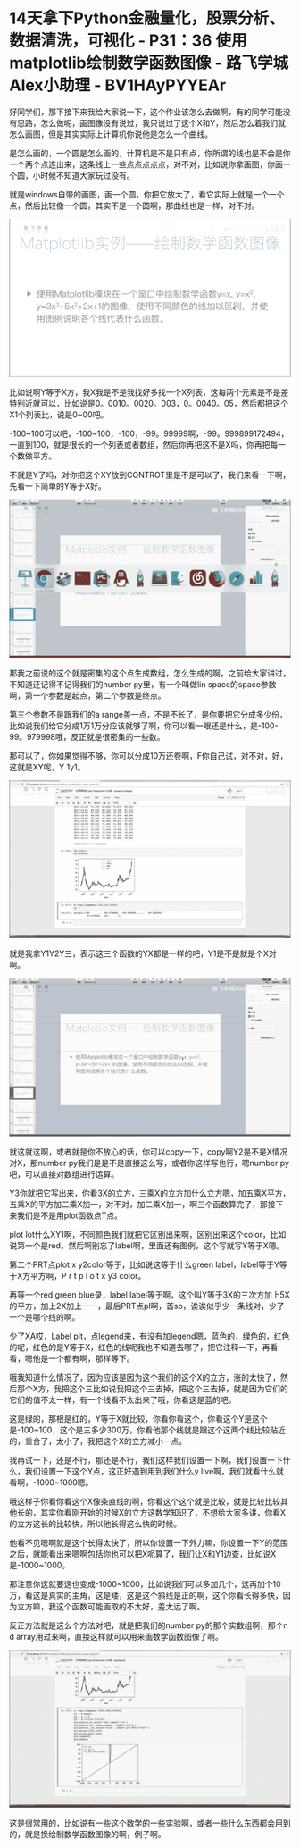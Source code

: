 # 14天拿下Python金融量化，股票分析、数据清洗，可视化 - P31：36 使用matplotlib绘制数学函数图像 - 路飞学城Alex小助理 - BV1HAyPYYEAr

好同学们，那下接下来我给大家说一下，这个作业该怎么去做啊，有的同学可能没有思路，怎么做呢，画图像没有说过，我只说过了这个X和Y，然后怎么着我们就怎么画图，但是其实实际上计算机你说他是怎么一个曲线。

是怎么画的，一个圆是怎么画的，计算机是不是只有点，你所谓的线也是不会是你一个两个点连出来，这条线上一些点点点点点，对不对，比如说你拿画图，你画一个圆，小时候不知道大家玩过没有。

就是windows自带的画图，画一个圆，你把它放大了，看它实际上就是一个一个点，然后比较像一个圆，其实不是一个圆啊，那曲线也是一样，对不对。



![](img/d8fc5e8dc7bf4279b2f9a72bd697505e_1.png)

比如说啊Y等于X方，我X我是不是我找好多找一个X列表，这每两个元素是不是差特别近就可以，比如说是0。0010。0020。003，0。0040。05，然后都把这个X1个列表比，说是0~00吧。

-100~100可以吧，-100~100，-100，-99。99999啊，-99。999899172494，一直到100，就是很长的一个列表或者数组，然后你再把这不是X吗，你再把每一个数做平方。

不就是Y了吗，对你把这个XY放到CONTROT里是不是可以了，我们来看一下啊，先看一下简单的Y等于X好。



![](img/d8fc5e8dc7bf4279b2f9a72bd697505e_3.png)

那我之前说的这个就是密集的这个点生成数组，怎么生成的啊，之前给大家讲过，不知道还记得不记得我们的number py里，有一个叫做lin space的space参数啊，第一个参数是起点，第二个参数是终点。

第三个参数不是跟我们的a range差一点，不是不长了，是你要把它分成多少份，比如说我们给它分成1万1万分应该就够了啊，你可以看一眼还是什么，是-100-99。979998哦，反正就是很密集的一些数。

那可以了，你如果觉得不够，你可以分成10万还卷啊，F你自己试，对不对，好，这就是XY呢，Y 1y1。

![](img/d8fc5e8dc7bf4279b2f9a72bd697505e_5.png)

就是我拿Y1Y2Y三，表示这三个函数的YX都是一样的吧，Y1是不是就是个X对啊。

![](img/d8fc5e8dc7bf4279b2f9a72bd697505e_7.png)

就这就这啊，或者就是你不放心的话，你可以copy一下，copy啊Y2是不是X情况对X，那number py我们是是不是直接这么写，或者你这样写也行，嗯number py吧，可以直接对数组进行运算。

Y3你就把它写出来，你看3X的立方，三乘X的立方加什么立方嗯，加五乘X平方，五乘X的平方加二乘X加一，对不对，加二乘X加一，啊三个函数算完了，那接下来我们是不是用plot函数点T点。

plot lot什么XY1啊，不同颜色我们就把它区别出来啊，区别出来这个color，比如说第一个是red，然后啊别忘了label啊，里面还有图例，这个写就写Y等于X嗯。

第二个PRT点plot x y2color等于，比如说这等于什么green label，label等于Y等于X方平方啊，P r t p l o t x y3 color。

再等一个red green blue录，label label等于啊，这个叫Y等于3X的三次方加上5X的平方，加上2X加上一一，最后PRT点pl啊，首so，诶诶似乎少一条线对，少了一个是哪个线的啊。

少了XA哎，Label plt，点legend来，有没有加legend嗯，蓝色的，绿色的，红色的呢，红色的是Y等于X，红色的线呢我也不知道去哪了，把它注释一下，再看看，嗯他是一个都有啊，那样等下。

哦我知道什么情况了，因为应该是因为这个我们的这个X的立方，涨的太快了，然后那个X方，我把这个三比如说我把这个三去掉，把这个三去掉，就是因为它们的它们的值不太一样，有一个线看不太出来了哦，你看这是蓝的吧。

这是绿的，那根是红的，Y等于X就比较，你看你看这个，你看这个Y是这个是-100~100，这个是三多少300万，你看他那个线就是跟这个这两个线比较贴近的，重合了，太小了，我把这个X的立方减小一点。

我再试一下，还是不行，那还是不行，我们这样我们设置一下啊，我们设置一下什么，我们设置一下这个Y点，这正好遇到用到我们什么y live啊，我们就看什么就看啊，-1000~1000嗯。

哦这样子你看你看这个X像条直线的啊，你看这个这个就是比较，就是比较比较其他长的，其实你看刚开始的时候X的立方这数学知识了，不想给大家多讲，你看X的立方这长的比较快，所以他长得这么快的时候。

他看不见嗯啊就是这个长得太快了，所以你设置一下外力嘛，你设置一下Y的范围之后，就能看出来嗯啊包括你也可以把X呃算了，我们让X和Y1边查，比如说X是-1000~1000。

那注意你这就要这也变成-1000~1000，比如说我们可以多加几个，这再加个10万，看这是真实的主角，这是矮，这是这个斜线是正的啊，这个你看长得多快，因为立方嘛，我这个函数可能画取的不太好，差太远了啊。

反正方法就是这么个方法对吧，就是把我们的number py的那个实数组啊，那个n d array用过来啊，直接这样就可以用来画数学函数图像了啊。



![](img/d8fc5e8dc7bf4279b2f9a72bd697505e_9.png)

这是很常用的，比如说有一些这个数学的一些实验啊，或者一些什么东西都会用到的，就是换绘制数学函数图像的啊，例子啊。

